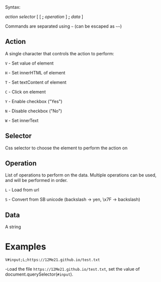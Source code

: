 Syntax:

*action* *selector* [ [ **;** *operation* ] **;** *data* ]

Commands are separated using `~` (can be escaped as `~~`)

## Action

A single character that controls the action to perform:

`V` - Set value of element

`H` - Set innerHTML of element

`T` - Set textContent of element

`C` - Click on element

`Y` - Enable checkbox ("Yes")

`N` - Disable checkbox ("No")

`W` - Set innerText

## Selector

Css selector to choose the element to perform the action on

## Operation

List of operations to perform on the data. Multiple operations can be used, and will be performed in order.

`L` - Load from url

`S` - Convert from SB unicode (backslash -> yen, \x7F -> backslash)

## Data

A string

# Examples

`V#input;L;https://12Me21.github.io/test.txt`

-`L`oad the file `https://12Me21.github.io/test.txt`, set the `v`alue of document.querySelector(`#input`).
